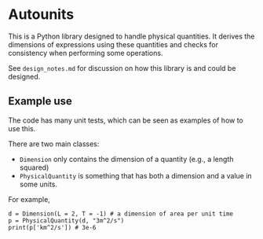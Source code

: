 # Autounits

This is a Python library designed to handle physical quantities. It derives
the dimensions of expressions using these quantities and checks for consistency
when performing some operations.

See `design_notes.md` for discussion on how this library is and could be designed.

## Example use

The code has many unit tests, which can be seen as examples of how to use this.

There are two main classes:
* `Dimension` only contains the dimension of a quantity (e.g., a length squared)
* `PhysicalQuantity` is something that has both a dimension and a value in some units.

For example,

```
d = Dimension(L = 2, T = -1) # a dimension of area per unit time
p = PhysicalQuantity(d, "3m^2/s")
print(p['km^2/s']) # 3e-6
```

